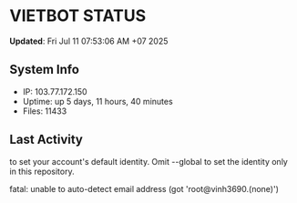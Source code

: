 # VIETBOT STATUS
**Updated**: Fri Jul 11 07:53:06 AM +07 2025

## System Info
- IP: 103.77.172.150
- Uptime: up 5 days, 11 hours, 40 minutes
- Files: 11433

## Last Activity

to set your account's default identity.
Omit --global to set the identity only in this repository.

fatal: unable to auto-detect email address (got 'root@vinh3690.(none)')

